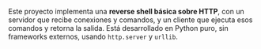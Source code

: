 
Este proyecto implementa una **reverse shell básica sobre HTTP**, con un servidor que recibe conexiones y comandos, y un cliente que ejecuta esos comandos y retorna la salida. Está desarrollado en Python puro, sin frameworks externos, usando `http.server` y `urllib`.
